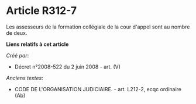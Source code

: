 # Article R312-7

Les assesseurs de la formation collégiale de la cour d'appel sont au nombre de deux.

**Liens relatifs à cet article**

_Créé par_:

  - Décret n°2008-522 du 2 juin 2008 - art. (V)

_Anciens textes_:

  - CODE DE L'ORGANISATION JUDICIAIRE. - art. L212-2, ecqc ordinaire (Ab)
